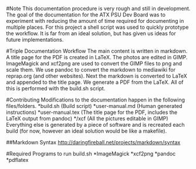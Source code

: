 #Note
This documentation procedure is very rough and still in development. The goal of the documentation for the ATX PSU Dev Board was to experiment with reducing the amount of time required for documenting in multiple places. For this project a shell script was used to quickly prototype the workflow. It is far from an ideal solution, but has given us ideas for future implementations. 

#Triple Documentation Workflow
The main content is written in markdown. A title page for the PDF is created in LaTeX. The photos are edited in GIMP. ImageMagick and xcf2png are used to convert the GIMP files to png and scale them. We use pandoc to convert the markdown to mediawiki for reprap.org (and other websites). Next the markdown is converted to LaTeX and appended to the title page. We generate a PDF from the LaTeX. All of this is performed with the build.sh script.

#Contributing
Modifications to the documentation happen in the following files/folders.
*build.sh (Build script)
*user-manual.md (Human generated instructions)
*user-manual.tex (The title page for the PDF, includes the LaTeX output from pandoc)
*/xcf (All the pictures editable in GIMP)
Everything else is generated by a piece of software and is recreated each build (for now, however an ideal solution would be like a makefile). 

##Markdown Syntax
http://daringfireball.net/projects/markdown/syntax

#Required Programs to run build.sh
*ImageMagick
*xcf2png
*pandoc
*pdflatex

